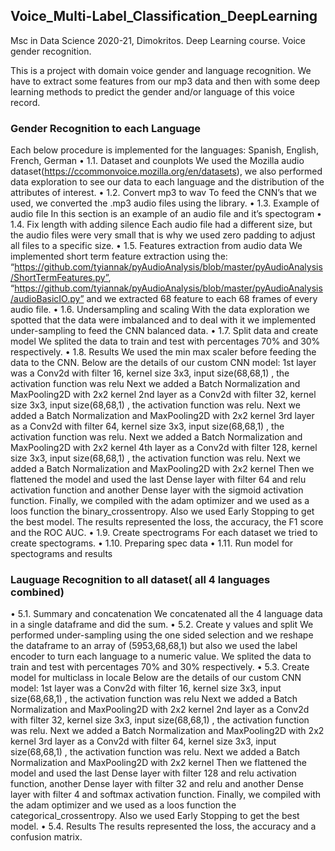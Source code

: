 ## Voice_Multi-Label_Classification_DeepLearning

Msc in Data Science 2020-21, Dimokritos. Deep Learning course. 
Voice gender recognition.

This is a project with domain voice gender and language recognition. We have to extract some features from our mp3 data and then with some deep learning methods to predict the gender and/or language of this voice record.


### Gender Recognition to each Language
Each below procedure is implemented for the languages: Spanish, English, French, German
•	1.1. Dataset and counplots                                                                                                                                        We used the Mozilla audio dataset(https://ccommonvoice.mozilla.org/en/datasets), we also performed data exploration to see our data to each language and the distribution of the attributes of interest.
•	1.2. Convert mp3 to wav                                                                                                                                           To feed the CNN’s that we used, we converted the .mp3 audio files using the library.
•	1.3. Example of audio file                                                                                                                                          In this section is an example of an audio file and it’s spectogram
•	1.4. Fix length with adding silence                                                                                                                             Each audio file had a different size, but the audio files were very small that is why we used zero padding to adjust all files to a specific size.
•	1.5. Features extraction from audio data                                                                                                                            We implemented short term feature extraction using the: 
“https://github.com/tyiannak/pyAudioAnalysis/blob/master/pyAudioAnalysis/ShortTermFeatures.py”,
“https://github.com/tyiannak/pyAudioAnalysis/blob/master/pyAudioAnalysis/audioBasicIO.py”                                                                            and we extracted 68 feature to each 68 frames of every audio file.
•	1.6. Undersampling and scaling                                                                                                                                      With the data exploration we spotted that the data were imbalanced and to deal with it we implemented under-sampling to feed the CNN balanced data.
•	1.7. Split data and create model                                                                                                                                  We splited the data to train and test with percentages 70% and 30% respectively.
•	1.8. Results                                                                                                                                                      We used the min max scaler before feeding the data to the CNN.                                                                                                      Below are the details of our custom CNN model:                                                                                                                      1st layer was a Conv2d with filter 16, kernel size 3x3, input size(68,68,1) , the activation function was relu                                                       Next we added a Batch Normalization and MaxPooling2D with 2x2 kernel                                                                                                  2nd layer as a Conv2d with filter 32, kernel size 3x3, input size(68,68,1) , the activation function was relu.                                                        Next we added a Batch Normalization and MaxPooling2D with 2x2 kernel                                                                                                 3rd layer as a Conv2d with filter 64, kernel size 3x3, input size(68,68,1) , the activation function was relu.                                                    Next we added a Batch Normalization and MaxPooling2D with 2x2 kernel                                                                                              4th layer as a Conv2d with filter 128, kernel size 3x3, input size(68,68,1) , the activation function was relu.                                                   Next we added a Batch Normalization and MaxPooling2D with 2x2 kernel                                                                                              Then we flattened the model and used the last Dense layer with filter 64 and relu activation function and another Dense layer with the sigmoid activation function. Finally, we compiled with the adam optimizer and we used as a loos function the binary_crossentropy.                                                                  Also we used Early Stopping to get the best model.                                                                                                                The results represented the loss, the accuracy, the F1 score and the ROC AUC.
•	1.9. Create spectrograms                                                                                                                                        For each dataset we tried to create spectograms.
•	1.10. Preparing spec data
•	1.11. Run model for spectograms and results


### Lauguage Recognition to all dataset( all 4 languages combined)
•	5.1. Summary and concatenation                                                                                                                                    We concatenated all the 4 language data in a single dataframe and did the sum.
•	5.2. Create y values and split                                                                                                                                    We performed under-sampling using the one sided selection and we reshape the dataframe to an array of (5953,68,68,1) but also we used the label encoder to turn each  language to a numeric value. We splited the data to train and test with percentages 70% and 30% respectively.
•	5.3. Create model for multiclass in locale                                                                                                                        Below are the details of our custom CNN model:                                                                                                                    1st layer was a Conv2d with filter 16, kernel size 3x3, input size(68,68,1) , the activation function was relu                                                    Next we added a Batch Normalization and MaxPooling2D with 2x2 kernel                                                                                              2nd layer as a Conv2d with filter 32, kernel size 3x3, input size(68,68,1) , the activation function was relu.                                                    Next we added a Batch Normalization and MaxPooling2D with 2x2 kernel                                                                                                 3rd layer as a Conv2d with filter 64, kernel size 3x3, input size(68,68,1) , the activation function was relu.                                                       Next we added a Batch Normalization and MaxPooling2D with 2x2 kernel                                                                                                 Then we flattened the model and used the last Dense layer with filter 128 and relu activation function, another Dense layer with filter 32 and relu and another      Dense layer with filter 4 and softmax activation function.                                                                                                          Finally, we compiled with the adam optimizer and we used as a loos function the categorical_crossentropy.                                                           Also we used Early Stopping to get the best model.
•	5.4. Results                                                                                                                                                    The results represented the loss, the accuracy and a confusion matrix.

